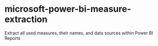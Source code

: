 # microsoft-power-bi-measure-extraction
Extract all used measures, their names, and data sources within Power BI Reports
